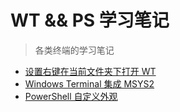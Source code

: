 # WT && PS 学习笔记

> 各类终端的学习笔记

- [设置右键在当前文件夹下打开 WT](reg/README.md)
- [Windows Terminal 集成 MSYS2](doc/msys2.md)
- [PowerShell 自定义外观](doc/powershell.md)
